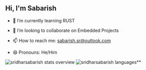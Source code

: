 ## Hi, I'm Sabarish 

- 🌱 I’m currently learning RUST
- 👯 I’m looking to collaborate on Embedded Projects

- 📫 How to reach me: sabarish.sr@outlook.com
- 😄 Pronouns: He/Him


![sridharsabarish stats overview](https://github-readme-stats.vercel.app/api?username=sridharsabarish&count_private=true&show_icons=true)
![sridharsabarish languages](https://github-readme-stats.vercel.app/api/top-langs/?username=sridharsabarish&layout=compact&hide=eagle)**

  <!-- - ⚡ Fun fact:
- 💬 Ask me about ...
- 🤔 I’m looking for help with FI

   ----!>



